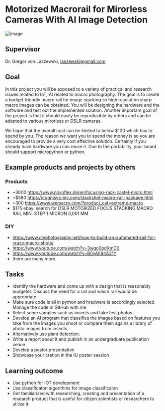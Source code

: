 # Motorized Macrorail for Mirorless Cameras With AI Image Detection

![image](https://user-images.githubusercontent.com/425045/207115017-fa5744d6-1aa1-4deb-a0c5-6b17a7738d09.png)

## Supervisor

Dr. Gregor von Laszewski, laszewski@gmail.com

## Goal

In this project you will be exposed to a variety of practical and research issues related to IoT, 
AI related to macro photography. The goal is to create a budget friendly macro rail for image stacking so 
high resolution sharp macro images can be obtained. You will be designing the hardware and the software 
and test out the implemented solution. Another important goal of the project is that it should easily be reporducible 
by others and can be adapted to various mirorless or DSLR cameras.

We hope that the overall cost can be limited to below $100 which has to spend by you. The reason 
we want you to spend the money is so you are encouraged to provide a very cost effective solution.
Certainly if you already have hardware you can reuse it. Due to the portability, your board should 
support micropython or python.

## Example products and projects by others

### Products

* ~3000 https://www.novoflex.de/en/focusing-rack-castel-micro.html
* ~$580 https://cognisys-inc.com/stackshot-macro-rail-package.html 
* ~300 https://www.wemacro.com/?product_cat=extreme-macro
* $175 ebay: search for DSLR MOTORIZED FOCUS STACKING MACRO RAIL MIN. STEP 1 MICRON 0,001 MM

### DIY

* https://www.diyphotography.net/how-to-build-an-automated-rail-for-crazy-macro-shots/
* https://www.youtube.com/watch?v=3wgo0pdXmD0
* https://www.youtube.com/watch?v=B0yAh84A31Y
* there are many more

## Tasks

* Identify the hardware and come up with a design that is reasonably budgetet. Discuss the need for a rail and which rail would be appropriate.
* Make sure code is all in python and hradware is accordingly selected. Manage the code in GitHub with me
* Select some samples such as insects and take test photos
* Develop an AI program that classifies the images based on features you take from the images you shoot or compare them agains a library of photo images from insects. 
* Alternatively use plant detection.
* Write a report about it and publish in an undergraduate publication venue
* Develop a poster presentation
* Showcase your cretion in the IU poster session

## Learning outcome

* Use python for IOT development
* Usa classificaton algorithms for image classificaion
* Get familiarized with researching, creating and presentation of a research product that is useful for citizen scientists or researchers to utilize it




